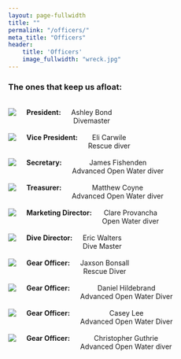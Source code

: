 ```yaml
---
layout: page-fullwidth
title: ""
permalink: "/officers/"
meta_title: "Officers"
header:
    title: 'Officers'
    image_fullwidth: "wreck.jpg" 
---
```


### The ones that keep us afloat:  
<br>  
<div class="row">
  <div class="large-4 columns" style="text-align:center">
      <img src="../images/scvt/people/ashley_small.jpg">
      <strong>President:</strong> Ashley Bond<br>Divemaster<br><br>
      <!--<em>"quote"</em><br><br> -->
  </div>
  <div class="large-4 columns" style="text-align:center">
      <img src="../images/scvt/people/little_eli.jpg">
      <strong>Vice President:</strong> Eli Carwile<br>Rescue diver<br><br>
  </div>
  <div class="large-4 columns" style="text-align:center">
      <img src="../images/scvt/people/james.jpg">
      <strong>Secretary:</strong> James Fishenden<br>Advanced Open Water diver<br><br>
  </div>
</div>

<div class="row">
  <div class="large-4 columns" style="text-align:center">
      <img src="../images/scvt/people/matthew_small.jpg">
      <strong>Treasurer:</strong> Matthew Coyne<br>Advanced Open Water diver<br><br>
  </div>
  <div class="large-4 columns" style="text-align:center">
      <img src="../images/scvt/scubavt_logo.jpg">
      <strong>Marketing Director:</strong> Clare Provancha<br>Open Water diver<br><br>
  </div>
  <div class="large-4 columns" style="text-align:center">
      <img src="../images/scvt/people/eric.jpg">
      <strong>Dive Director:</strong> Eric Walters<br>Dive Master<br><br>
  </div>
</div>

<div class="row">
  <div class="large-4 columns" style="text-align:center">
            <img src="../images/scvt/scubavt_logo.jpg">
      <strong>Gear Officer:</strong> Jaxson Bonsall<br>Rescue Diver<br><br>
  </div>
  <div class="large-4 columns" style="text-align:center">
      <img src="../images/scvt/people/daniel_small.jpg">
      <strong>Gear Officer:</strong> Daniel Hildebrand<br>Advanced Open Water Diver<br><br>
  </div>
  <div class="large-4 columns" style="text-align:center">
      <img src="../images/scvt/people/casey_small.jpg">
      <strong>Gear Officer:</strong> Casey Lee<br>Advanced Open Water Diver<br><br>
  </div>
</div>

<div class="row">
  <div class="large-4 columns" style="text-align:center">
      <img src="../images/scvt/people/christopher_small.jpg">
      <strong>Gear Officer:</strong> Christopher Guthrie<br>Advanced Open Water diver<br><br>
  </div>
  <div class="large-4 columns" style="text-align:center">
  </div>
  <div class="large-4 columns" style="text-align:center">
  </div>
</div>
